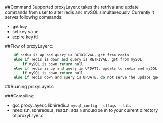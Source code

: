 ##Command Supported
proxyLayer.c takes the retrival and update commands from user to alter redis and mySQL simultaneously. Currently it serves following commands:
- get key
- set key value
- expire key ttl
	
##Flow of proxyLayer.c: 

```c
	if redis is up and query is RETRIEVAL, get from redis
	else if redis is down and query is RETRIVAL, get from mySQL
		if mySQL is down return null
	else if redis is up and query is UPDATE, update to redis and mySQL
		if mySQL is down return null
	else if redis down and query is UPDATE, do not serve the update query
```
##Ruuning proxyLayer.c

###Compiling: 
- gcc proxyLayer.c libhiredis.a `mysql_config --cflags --libs`
- hiredis.h, libhiredis.a, read.h, sds.h should be in to your current directory of proxyLayer.c
